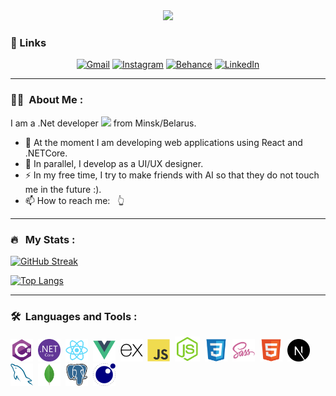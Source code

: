 <div id="header" align="center">
  <img src="https://giphy.com/static/img/zoomies.gif" width="400"/>
</div>

### 🔗 Links
<p align="center">
<a href="mailto:kochurkovasiliy@gmail.com"><img src="https://img.shields.io/badge/Gmail-D14836?style=for-the-badge&logo=gmail&logoColor=white" alt="Gmail"></a>
<a href="https://www.instagram.com/kochurkovasiliy"><img src="https://img.shields.io/badge/Instagram-E4405F?style=for-the-badge&logo=instagram&logoColor=white" alt="Instagram"></a>
<a href="https://www.behance.net/vasiliykochurko"><img src="https://img.shields.io/badge/Behance-0054F7?style=for-the-badge&logo=behance&logoColor=white" alt="Behance"></a>
<a href="https://www.linkedin.com/in/vasiliy-kochurko-20a729195"><img src="https://img.shields.io/badge/LinkedIn-0077B5?style=for-the-badge&logo=linkedin&logoColor=white" alt="LinkedIn"></a>
</p>

---

### :woman_technologist: &nbsp;About Me :

I am a .Net developer <img src="https://media.giphy.com/media/vLlpbDafjgHystuJ0a/giphy.gif" width="24"> from Minsk/Belarus.

- 🔭 At the moment I am developing web applications using React and .NETCore.
- 🌱 In parallel, I develop as a UI/UX designer.
- ⚡ In my free time, I try to make friends with AI so that they do not touch me in the future :).
- 📫 How to reach me: &nbsp; 👆

---

### 🔥 &nbsp; My Stats :

[![GitHub Streak](https://github-readme-streak-stats.herokuapp.com?user=VasiliyKochurko&theme=material-palenight&hide_border=true&background=DD272700)](https://git.io/streak-stats)

[![Top Langs](https://github-readme-stats.vercel.app/api/top-langs/?username=VasiliyKochurko&layout=compact&theme=material-palenight&hide_border=true&bg_color=DD272700)](https://github.com/anuraghazra/github-readme-stats)
<!-- 
![Code Wars](https://www.codewars.com/users/whi5k3y/badges/large/?background=DD272700) -->

---

### 🛠 &nbsp;Languages and Tools :

<div>
  <img src="https://github.com/devicons/devicon/blob/master/icons/csharp/csharp-original.svg" title="C#" alt="C#" width="36" height="36"/>&nbsp;
  <img src="https://github.com/devicons/devicon/blob/master/icons/dotnetcore/dotnetcore-original.svg" title=".NET Core" alt=".NET Core" width="36" height="36"/>&nbsp;
  <img src="https://github.com/devicons/devicon/blob/master/icons/react/react-original.svg" title="React" alt="React" width="36" height="36"/>&nbsp;
  <img src="https://github.com/devicons/devicon/blob/master/icons/vuejs/vuejs-original.svg" title="Vue" alt="Vue" width="36" height="36"/>&nbsp;
  <img src="https://github.com/devicons/devicon/blob/master/icons/express/express-original.svg" title="Express" alt="Express" width="36" height="36"/>&nbsp;
  <img src="https://github.com/devicons/devicon/blob/master/icons/javascript/javascript-original.svg" title="JS" alt="JS" width="36" height="36"/>&nbsp;
  <img src="https://github.com/devicons/devicon/blob/master/icons/nodejs/nodejs-original.svg" title="NodeJS" alt="NodeJS" width="40" height="40"/>&nbsp;
  <img src="https://github.com/devicons/devicon/blob/master/icons/css3/css3-original.svg"  title="CSS3" alt="CSS" width="36" height="36"/>&nbsp;
  <img src="https://github.com/devicons/devicon/blob/master/icons/sass/sass-original.svg"  title="SCSS" alt="SCSS" width="36" height="36"/>&nbsp;
  <img src="https://github.com/devicons/devicon/blob/master/icons/html5/html5-original.svg" title="HTML5" alt="HTML5" width="36" height="36"/>&nbsp;
  <img src="https://github.com/devicons/devicon/blob/master/icons/nextjs/nextjs-original.svg" title="NextJS" alt="NextJS" width="36" height="36"/>&nbsp;
  <img src="https://github.com/devicons/devicon/blob/master/icons/mysql/mysql-original.svg" title="MySQL"  alt="MySQL" width="36" height="36"/>&nbsp;
  <img src="https://github.com/devicons/devicon/blob/master/icons/mongodb/mongodb-original.svg" title="mongodb"  alt="mongodb" width="36" height="36"/>&nbsp;
  <img src="https://github.com/devicons/devicon/blob/master/icons/postgresql/postgresql-original.svg" title="PostgreSQL"  alt="PostgreSQL" width="36" height="36"/>&nbsp; 
  <img src="https://github.com/devicons/devicon/blob/master/icons/lua/lua-original.svg" title="Lua"  alt="Lua" width="36" height="36"/>&nbsp;
</div>
